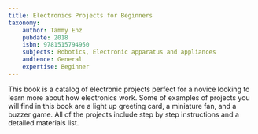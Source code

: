 ```yaml
---
title: Electronics Projects for Beginners
taxonomy:
	author: Tammy Enz
	pubdate: 2018
	isbn: 9781515794950
	subjects: Robotics, Electronic apparatus and appliances
	audience: General
	expertise: Beginner
---
```

This book is a catalog of electronic projects perfect for a novice looking to learn more about how electronics work.  Some of examples of projects you will find in this book are a light up greeting card, a miniature fan, and a buzzer game.  All of the projects include step by step instructions and a detailed materials list.